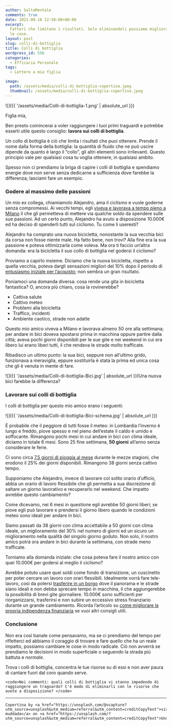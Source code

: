 ```yaml
---
author: SaltoMentale
comments: true
date: 2021-09-18 12:50:00+00:00
excerpt:
  Fattori che limitano i risultati. Solo eliminandoli possiamo migliorare davvero
  le cose.
layout: post
slug: colli-di-bottiglia
title: Colli di bottiglia
wordpress_id: 556
categories:
  - Efficacia Personale
tags:
  - Lettere a mia figlia

image:
  path: /assets/media/colli-di-bottiglia-copertina.jpeg
  thumbnail: /assets/media/colli-di-bottiglia-copertina.jpeg
---
```


![]({{ '/assets/media/Colli-di-bottiglia-1.png' | absolute_url }})

Figlia mia,

Ben presto comincerai a voler raggiungere i tuoi primi traguardi e potrebbe esserti utile questo consiglio: **lavora sui colli di bottiglia**.

Un collo di bottiglia è ciò che limita i risultati che puoi ottenere. Prende il nome dalla forma della bottiglia: la quantità di fluido che ne può uscire dipende da quanto è largo il “collo”, gli altri elementi sono irrilevanti. Questo principio vale per qualsiasi cosa tu voglia ottenere, in qualsiasi ambito.

Spesso non ci prendiamo la briga di capire i colli di bottiglia e spendiamo energie dove non serve senza dedicarne a sufficienza dove farebbe la differenza; lasciami fare un esempio.

### Godere al massimo delle passioni

Un mio ex collega, chiamiamolo Alejandro, ama il ciclismo e vuole goderne senza compromessi. Ai vecchi tempi, egli [viveva e lavorava a tempo pieno a Milano](/quanto-costa-lavorare/) il che gli permetteva di mettere via qualche soldo da spendere sulle sue passioni. Ad un certo punto, Alejandro ha avuto a disposizione 10.000€ ed ha deciso di spenderli tutti sul ciclismo. Tu come li useresti?

Alejandro ha comprato una nuova bicicletta, nonostante la sua vecchia bici da corsa non fosse niente male. Ha fatto bene, non trovi? Alla fine era la sua passione e poteva ottimizzarla come voleva. Ma ora ti faccio un’altra domanda: era la bicicletta il suo collo di bottiglia nel godersi il ciclismo?

Proviamo a capirlo insieme. Diciamo che la nuova bicicletta, rispetto a quella vecchia, poteva dargli sensazioni migliori del 10% dopo il periodo di [entusiasmo iniziale per l’acquisto](/adattamento-edonistico); non sembra un gran risultato.

Poniamoci una domanda diversa: cosa rende una gita in bicicletta fantastica? O, ancora più chiaro, cosa la rovinerebbe?

- Cattiva salute
- Cattivo meteo
- Problemi alla bicicletta
- Traffico, incidenti
- Ambiente caotico, strade non adatte

Questo mio amico viveva a Milano e lavorava almeno 50 ore alla settimana; per andare in bici doveva spostarsi prima in macchina oppure partire dalla città; aveva pochi giorni disponibili per le sue gite e nei weekend in cui era libero lui erano liberi tutti, il che rendeva le strade molto trafficate.

Ribadisco un ultimo punto: la sua bici, seppure non all’ultimo grido, funzionava a meraviglia, eppure sostituirla è stata la prima ed unica cosa che gli è venuta in mente di fare.

![]({{ '/assets/media/Colli-di-bottiglia-Bici.jpg' | absolute_url }})Una nuova bici farebbe la differenza?

### Lavorare sui colli di bottiglia

I colli di bottiglia per questo mio amico erano i seguenti:

![]({{ '/assets/media/Colli-di-bottiglia-Bici-schema.jpg' | absolute_url }})

È probabile che il peggiore di tutti fosse il meteo: in Lombardia l’inverno è lungo e freddo, piove spesso e nel pieno dell’estate il caldo è umido e soffocante. Rimangono pochi mesi in cui andare in bici con clima ideale, diciamo in totale 6 mesi. Sono 25 fine settimana, **50 giorni** all’anno senza considerare le ferie.

Ci sono circa [7.5 giorni di pioggia al mese](https://it.climate-data.org/europa/italia/lombardia/milano-1094/) durante le mezze stagioni, che erodono il 25% dei giorni disponibili. Rimangono 38 giorni senza cattivo tempo.

Supponiamo che Alejandro, invece di lavorare col solito orario d’ufficio, abbia un orario di lavoro flessibile che gli permetta a sua discrezione di saltare un giorno lavorativo e recuperarlo nel weekend. Che impatto avrebbe questo cambiamento?

Come dicevamo, nei 6 mesi in questione egli avrebbe 50 giorni liberi; se piove egli può lavorare e prendersi il giorno libero quando le condizioni meteo sono ideali per andare in bici.

Siamo passati da 38 giorni con clima accettabile a 50 giorni con clima ideale, un miglioramento del 30% nel numero di giorni ed un sicuro un miglioramento nella qualità del singolo giorno goduto. Non solo, il nostro amico potrà ora andare in bici durante la settimana, con strade meno trafficate.

Torniamo alla domanda iniziale: che cosa poteva fare il nostro amico con quei 10.000€ per godersi al meglio il ciclismo?

Avrebbe potuto usare quei soldi come fondo di transizione, un cuscinetto per poter cercare un lavoro con orari flessibili. Idealmente vorrà fare tele-lavoro, così da potersi [trasferire in un borgo](/vivere-in-un-borgo/) dove il panorama e le strade siano ideali e non debba sprecare tempo in macchina, il che aggiungerebbe la possibilità di brevi gite giornaliere. 10.000€ sono sufficienti per riorganizzarsi, trasferirsi e non subire un eccessivo stress finanziario durante un grande cambiamento. Ricorda l’articolo su [come migliorare la propria indipendenza finanziaria](/guida-indipendenza-finanziaria/) se vuoi altri consigli utili.

### Conclusione

Non era così banale come pensavamo, ma se ci prendiamo del tempo per rifletterci ed abbiamo il coraggio di trovare e fare quello che ha un reale impatto, possiamo cambiare le cose in modo radicale. Ciò non avverrà se prendiamo le decisioni in modo superficiale o seguendo la strada più battuta e _normale_.

Trova i colli di bottiglia, concentra le tue risorse su di essi e non aver paura di cantare fuori dal coro quando serve.

    <code>Nei commenti: quali colli di bottiglia vi stanno impedendo di raggiungere un traguardo? C'è modo di eliminarli con le risorse che avete a disposizione? </code>

---

    Copertina by <a href="https://unsplash.com/@vcapture?utm_source=unsplash&utm_medium=referral&utm_content=creditCopyText">viswanath muddada</a> on <a href="https://unsplash.com/?utm_source=unsplash&utm_medium=referral&utm_content=creditCopyText">Unsplash</a>
